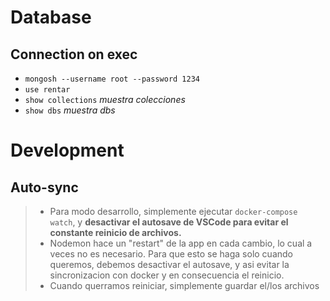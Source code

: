 # Database
## Connection on exec
- `mongosh --username root --password 1234`
- `use rentar`
- `show collections` *muestra colecciones*
- `show dbs` *muestra dbs*

# Development
## Auto-sync
> - Para modo desarrollo, simplemente ejecutar `docker-compose watch`, y **desactivar el autosave de VSCode para evitar el constante reinicio de archivos.**
> - Nodemon hace un "restart" de la app en cada cambio, lo cual a veces no es necesario. Para que esto se haga solo cuando queremos, debemos desactivar el autosave, y asi evitar la sincronizacion con docker y en consecuencia el reinicio.
> - Cuando querramos reiniciar, simplemente guardar el/los archivos